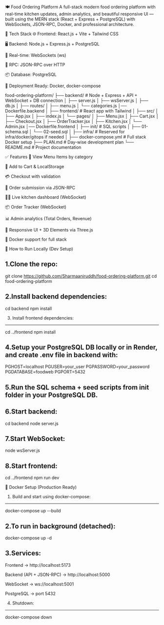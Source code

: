 🍽️ Food Ordering Platform
A full-stack modern food ordering platform with real-time kitchen updates, admin analytics, and beautiful responsive UI — built using the MERN stack (React + Express + PostgreSQL) with WebSockets, JSON-RPC, Docker, and professional architecture.

🔧 Tech Stack
🌐 Frontend: React.js + Vite + Tailwind CSS

🖥️ Backend: Node.js + Express.js + PostgreSQL

📡 Real-time: WebSockets (ws)

🔄 RPC: JSON-RPC over HTTP

📦 Database: PostgreSQL

🐳 Deployment Ready: Docker, docker-compose


food-ordering-platform/
├── backend/               # Node + Express + API + WebSocket + DB connection
│   ├── server.js
│   ├── wsServer.js
│   ├── db.js
│   ├── routes/
│       ├── menu.js
│       └── categories.js
│── Dockerfile.backend
│
├── frontend/              # React app with Tailwind
│   ├── src/
│       ├── App.jsx
│       ├── index.js
│       └── pages/
│           ├── Menu.jsx
│           ├── Cart.jsx
│           ├── Checkout.jsx
│           ├── OrderTracker.jsx
│           ├── Kitchen.jsx
│           └── Admin.jsx
│── Dockerfile.frontend
│
├── init/                  # SQL scripts
│   ├── 01-schema.sql
│   └── 02-seed.sql
│
├── infra/                 # Reserved for infra/docker/gitops if needed
│
├── docker-compose.yml     # Full stack Docker setup
├── PLAN.md                # Day-wise development plan
└── README.md              # Project documentation


✅ Features
🍕 View Menu Items by category

🛒 Add to Cart & LocalStorage

💳 Checkout with validation

🧾 Order submission via JSON-RPC

👨‍🍳 Live kitchen dashboard (WebSocket)

📦 Order Tracker (WebSocket)

📊 Admin analytics (Total Orders, Revenue)

🌙 Responsive UI + 3D Elements via Three.js

🐳 Docker support for full stack


🧪 How to Run Locally (Dev Setup)

1.Clone the repo:
-----------------

git clone https://github.com/Sharmaaniruddh/food-ordering-platform.git
cd food-ordering-platform


2.Install backend dependencies:
-------------------------------

cd backend
npm install

3. Install frontend dependencies:
---------------------------------

cd ../frontend
npm install

4.Setup your PostgreSQL DB locally or in Render, and create .env file in backend with:
--------------------------------------------------------------------------------------

PGHOST=localhost
PGUSER=your_user
PGPASSWORD=your_password
PGDATABASE=foodweb
PGPORT=5432

5.Run the SQL schema + seed scripts from init folder in your PostgreSQL DB.
---------------------------------------------------------------------------

6.Start backend:
----------------
cd backend
node server.js

7.Start WebSocket:
------------------
node wsServer.js

8.Start frontend:
-----------------
cd ../frontend
npm run dev

🐳 Docker Setup (Production Ready)

1. Build and start using docker-compose:
----------------------------------------
docker-compose up --build

2.To run in background (detached):
----------------------------------
docker-compose up -d

3.Services:
-----------

Frontend → http://localhost:5173

Backend (API + JSON-RPC) → http://localhost:5000

WebSocket → ws://localhost:5001

PostgreSQL → port 5432

4. Shutdown:
-------------
docker-compose down
